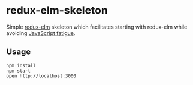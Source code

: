 # redux-elm-skeleton

Simple [redux-elm](https://github.com/salsita/redux-elm) skeleton which facilitates starting with redux-elm while avoiding [JavaScript fatigue](https://medium.com/@ericclemmons/javascript-fatigue-48d4011b6fc4).

## Usage

```
npm install
npm start
open http://localhost:3000
```